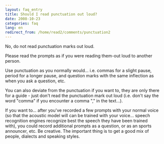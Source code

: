 ```yaml
---
layout: faq_entry
title: Should I read punctuation out loud?
date: 2008-10-23
categories: faq
lang: en
redirect_from: /home/read2/comments/punctuation2
---
```

No, do not read punctuation marks out loud.

Please read the prompts as if you were reading them-out loud to another person.

Use punctuation as you normally would... i.e. commas for a slight pause, period for a longer pause, and question marks with the same inflection as when you ask a question, etc.

You can also deviate from the punctuation if you want to, they are only there for a guide - just don't read the punctuation mark out loud (i.e. don't say the word "comma" if you encounter a comma "," in the text...). 

If you want to... after you've recorded a few prompts with your normal voice (so that the acoustic model will can be trained with your voice... speech recognition engines recognize best the speech they have been trained with), you could record additional prompts as a question, or as an sports announcer, etc.  Be creative.  The important thing is to get a good mix of people, dialects and speaking styles.
